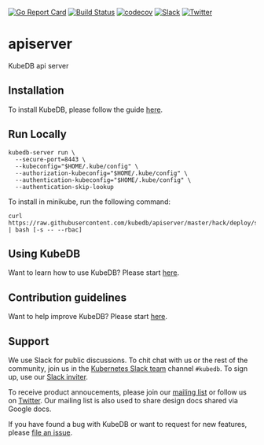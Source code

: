 [![Go Report Card](https://goreportcard.com/badge/github.com/kubedb/kubedb-server)](https://goreportcard.com/report/github.com/kubedb/kubedb-server)
[![Build Status](https://travis-ci.org/kubedb/kubedb-server.svg?branch=master)](https://travis-ci.org/kubedb/kubedb-server)
[![codecov](https://codecov.io/gh/kubedb/kubedb-server/branch/master/graph/badge.svg)](https://codecov.io/gh/kubedb/kubedb-server)
[![Slack](http://slack.kubernetes.io/badge.svg)](http://slack.kubernetes.io)
[![Twitter](https://img.shields.io/twitter/follow/kubedb.svg?style=social&logo=twitter&label=Follow)](https://twitter.com/intent/follow?screen_name=kubedb)


# apiserver
KubeDB api server

## Installation
To install KubeDB, please follow the guide [here](https://kubedb.com/docs/latest/setup/install/).

## Run Locally

```console
kubedb-server run \
  --secure-port=8443 \
  --kubeconfig="$HOME/.kube/config" \
  --authorization-kubeconfig="$HOME/.kube/config" \
  --authentication-kubeconfig="$HOME/.kube/config" \
  --authentication-skip-lookup
```

To install in minikube, run the following command:

```console
curl https://raw.githubusercontent.com/kubedb/apiserver/master/hack/deploy/server.sh | bash [-s -- --rbac]
```

## Using KubeDB
Want to learn how to use KubeDB? Please start [here](https://kubedb.com/docs/latest/guides/).

## Contribution guidelines
Want to help improve KubeDB? Please start [here](https://kubedb.com/docs/latest/welcome/contributing/).

## Support
We use Slack for public discussions. To chit chat with us or the rest of the community, join us in the [Kubernetes Slack team](https://kubernetes.slack.com/messages/C8149MREV/) channel `#kubedb`. To sign up, use our [Slack inviter](http://slack.kubernetes.io/).

To receive product annoucements, please join our [mailing list](https://groups.google.com/forum/#!forum/kubedb) or follow us on [Twitter](https://twitter.com/KubeDB). Our mailing list is also used to share design docs shared via Google docs.

If you have found a bug with KubeDB or want to request for new features, please [file an issue](https://github.com/kubedb/project/issues/new).
